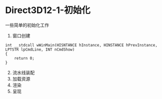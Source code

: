 # Direct3D12-1-初始化
一些简单的初始化工作
1. 窗口创建
```
int __stdcall wWinMain(HISNTANCE hInstance, HINSTANCE hPrevInstance, LPTSTR lpCmdLine, INT nCmdShow)
{
    return 0;
}
```
2. 流水线装配
3. 加载资源
4. 渲染
5. 呈现
